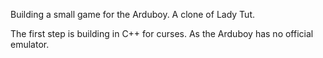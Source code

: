 Building a small game for the Arduboy. A clone of Lady Tut.

The first step is building in C++ for curses. As the Arduboy has no official emulator.
